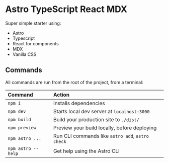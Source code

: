 # Astro TypeScript React MDX

Super simple starter using:

- Astro
- Typescript
- React for components
- MDX
- Vanilla CSS

## Commands

All commands are run from the root of the project, from a terminal:

| Command             | Action                                           |
| :------------------ | :----------------------------------------------- |
| `npm i`            | Installs dependencies                            |
| `npm dev`          | Starts local dev server at `localhost:3000`      |
| `npm build`        | Build your production site to `./dist/`          |
| `npm preview`      | Preview your build locally, before deploying     |
| `npm astro ...`    | Run CLI commands like `astro add`, `astro check` |
| `npm astro --help` | Get help using the Astro CLI                     |
